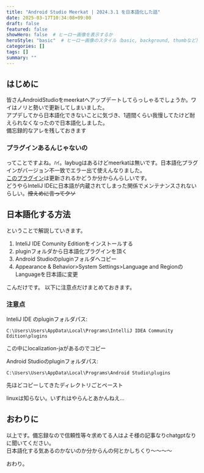 ```yaml
---
title: "Android Studio Meerkat | 2024.3.1 を日本語化した話"
date: 2025-03-17T10:34:08+09:00
draft: false
featured: false
showHero: false  # ヒーロー画像を表示するか
heroStyle: "basic"  # ヒーロー画像のスタイル（basic, background, thumbなど）
categories: []
tags: []
summary: ""
---
```

## はじめに

皆さんAndroidStudioをmeerkatへアップデートしてらっしゃるでしょうか。ワイはノリと勢いで更新してしまいました。  
アプデしてから日本語化できないことに気づき、1週間くらい我慢してたけど耐えられなくなったので日本語化しました。  
備忘録的なアレを残しておきます

### プラグインあるんじゃないの

ってことですよね。ﾊｲ。laybugはあるけどmeerkatは無いです。日本語化プラグインがバージョン不一致でエラー出て使えんなりました。  
[このプラグイン](https://plugins.jetbrains.com/plugin/13964-japanese-language-pack------/versions)は更新されるかどうか分からんらしいです。  
どうやらInteliJ IDEに日本語が内蔵されてしまった関係でメンテナンスされないらしい。~~控えめに言ってクソ~~

## 日本語化する方法
ということで解説していきます。
1. InteliJ IDE Comunity Editionをインストールする
2. pluginフォルダから日本語化プラグインを頂く
3. Android Studioのpluginフォルダへコピー
4. Appearance & Behavior>System Settings>Language and RegionのLanguageを日本語に変更

こんだけです。
以下に注意点だけまとめておきます。

### 注意点
InteliJ IDE のpluginフォルダパス:
```
C:\Users\Users\AppData\Local\Programs\IntelliJ IDEA Community Edition\plugins  
```
この中にlocalization-jaがあるのでコピー  

Android Studioのpluginフォルダパス:
```
C:\Users\Users\AppData\Local\Programs\Android Studio\plugins
```
先ほどコピーしてきたディレクトリごとペースト

linuxは知らない。いずれはやらんとあかんねえ…

## おわりに
以上です。備忘録なので信頼性等々求めてる人はよそ様の記事なりchatgptなりに聞いてください。  
日本語化する気あるのかないのか分からんの何とかしちくり～～～～

おわり。